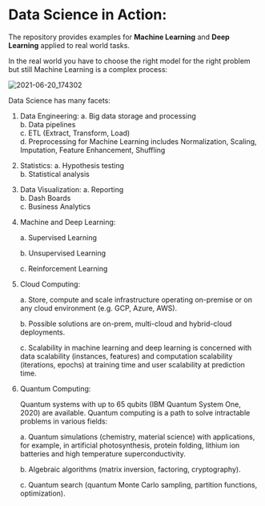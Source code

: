 # Data Science in Action:
The repository provides examples for **Machine Learning** and **Deep Learning** applied to real world tasks.

In the real world you have to choose the right model for the right problem but still Machine Learning is a complex process:

![2021-06-20_174302](https://user-images.githubusercontent.com/41914070/122680548-fd2e7000-d1ef-11eb-9601-ac8a7b6f3ea1.jpg)

Data Science has many facets:

1.	Data Engineering:
	a. Big data storage and processing	
	b. Data pipelines		
	c. ETL (Extract, Transform, Load)	
	d. Preprocessing for Machine Learning includes Normalization, Scaling, Imputation, Feature Enhancement, Shuffling

2.	Statistics:
	a. Hypothesis testing	
	b. Statistical analysis

3.	Data Visualization:
	a. Reporting	
	b. Dash Boards	
	c. Business Analytics

4.	Machine and Deep Learning:

	a. Supervised Learning
	
	b. Unsupervised Learning
	
	c. Reinforcement Learning
5.	Cloud Computing:

	a. Store, compute and scale infrastructure operating on-premise or on any cloud environment (e.g. GCP, Azure, AWS).
	
	b. Possible solutions are on-prem, multi-cloud and hybrid-cloud deployments.
	
	c. Scalability in machine learning and deep learning is concerned with data scalability (instances, features) and computation scalability (iterations, epochs) at training time and user scalability at prediction time.
6.	Quantum Computing:

	Quantum systems with up to 65 qubits (IBM Quantum System One, 2020) are available. Quantum computing is a path to solve intractable problems in various fields:
	
	a.	Quantum simulations (chemistry, material science) with applications, for example, in artificial photosynthesis, protein folding, lithium ion batteries and high temperature superconductivity.

	b.	Algebraic algorithms (matrix inversion, factoring, cryptography).
	
	c.	Quantum search (quantum Monte Carlo sampling, partition functions, optimization).
	
